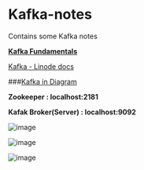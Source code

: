 # Kafka-notes
Contains some Kafka notes

**[Kafka Fundamentals]( https://www.conduktor.io/kafka/kafka-fundamentals)**

[Kafka - Linode docs](https://www.linode.com/docs/guides/what-is-apache-kafka/)

###[Kafka in Diagram](https://viewer.diagrams.net/#P%7B%22client%22%3A1%2C%22target%22%3A%22blank%22%2C%22edit%22%3A%22_blank%22%2C%22close%22%3A1%2C%22layers%22%3A1%2C%22nav%22%3A1%2C%22highlight%22%3A%220000ff%22%7D)

**Zookeeper : localhost:2181**

**Kafak Broker(Server) : localhost:9092**


![image](https://user-images.githubusercontent.com/69865283/190451461-81a175cd-ca2d-4fa9-a160-229c05159a57.png)


![image](https://user-images.githubusercontent.com/69865283/190451613-c33b1a14-5867-48a0-8a90-4ee9174315b1.png)


![image](https://user-images.githubusercontent.com/69865283/190451688-2aef7020-b527-491d-94e4-816e46133c71.png)


